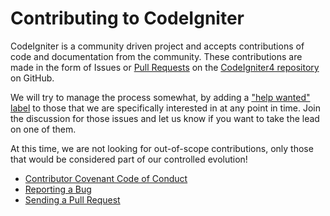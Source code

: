 # Contributing to CodeIgniter

CodeIgniter is a community driven project and accepts contributions of
code and documentation from the community. These contributions are made
in the form of Issues or [Pull
Requests](https://help.github.com/articles/using-pull-requests/) on the
[CodeIgniter4 repository](https://github.com/codeigniter4/CodeIgniter4)
on GitHub.

We will try to manage the process somewhat, by adding a ["help wanted" label](https://github.com/codeigniter4/CodeIgniter4/labels/help%20wanted) to those that we are
specifically interested in at any point in time. Join the discussion for those issues and let us know
if you want to take the lead on one of them.

At this time, we are not looking for out-of-scope contributions, only those that would be considered part of our controlled evolution!

- [Contributor Covenant Code of Conduct](../CODE_OF_CONDUCT.md)
- [Reporting a Bug](./bug_report.md)
- [Sending a Pull Request](./pull_request.md)
